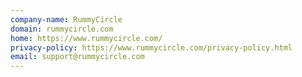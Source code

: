 ```yaml
---
company-name: RummyCircle
domain: rummycircle.com
home: https://www.rummycircle.com/
privacy-policy: https://www.rummycircle.com/privacy-policy.html
email: support@rummycircle.com
---
```




